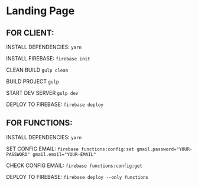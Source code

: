# Landing Page

## FOR CLIENT:

INSTALL DEPENDENCIES:
`yarn`

INSTALL FIREBASE:
`firebase init`

CLEAN BUILD
`gulp clean`

BUILD PROJECT
`gulp`

START DEV SERVER
`gulp dev`

DEPLOY TO FIREBASE:
`firebase deploy`


## FOR FUNCTIONS:

INSTALL DEPENDENCIES:
`yarn`

SET CONFIG EMAIL:
`firebase functions:config:set gmail.password="YOUR-PASSWORD" gmail.email="YOUR-EMAIL"`

CHECK CONFIG EMAIL:
`firebase functions:config:get`

DEPLOY TO FIREBASE:
`firebase deploy --only functions`


